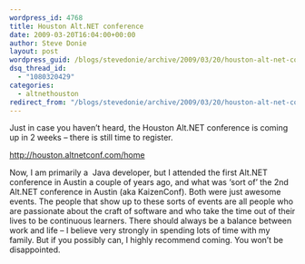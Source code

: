 ```yaml
---
wordpress_id: 4768
title: Houston Alt.NET conference
date: 2009-03-20T16:04:00+00:00
author: Steve Donie
layout: post
wordpress_guid: /blogs/stevedonie/archive/2009/03/20/houston-alt-net-conference.aspx
dsq_thread_id:
  - "1080320429"
categories:
  - altnethouston
redirect_from: "/blogs/stevedonie/archive/2009/03/20/houston-alt-net-conference.aspx/"
---
```

Just in case you haven&#8217;t heard, the Houston Alt.NET conference is coming up in 2 weeks &#8211; there is still time to register.

http://houston.altnetconf.com/home

Now, I am primarily a&nbsp; Java developer, but I attended the first Alt.NET conference in Austin a couple of years ago, and what was &#8216;sort of&#8217; the 2nd Alt.NET conference in Austin (aka KaizenConf). Both were just awesome events. The people that show up to these sorts of events are all people who are passionate about the craft of software and who take the time out of their lives to be continuous learners. There should always be a balance between work and life &#8211; I believe very strongly in spending lots of time with my family. But if you possibly can, I highly recommend coming. You won&#8217;t be disappointed. 

&nbsp;